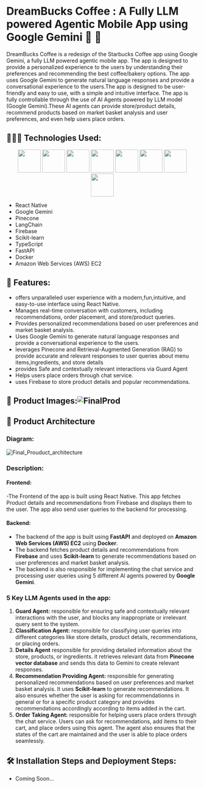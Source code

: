 # DreamBucks Coffee : A Fully LLM powered Agentic Mobile App using Google Gemini 🍪 🤖 

DreamBucks Coffee is a redesign of the Starbucks Coffee app using Google Gemini, a fully LLM powered agentic mobile app. The app is designed to provide a personalized experience to the users by understanding their preferences and recommending the best coffee/bakery options. The app uses Google Gemini to generate natural language responses and provide a conversational experience to the users.The app is designed to be user-friendly and easy to use, with a simple and intuitive interface. The app is fully controllable through the use of AI Agents powered by LLM model (Google Gemini).These AI agents can provide store/product details, recommend products based on market basket analysis and user preferences, and even help users place orders.
 
 ## 👨🏻‍💻 Technologies Used:
 <p align="center">

 <img src="https://cdn.jsdelivr.net/gh/devicons/devicon@latest/icons/react/react-original-wordmark.svg" height=60 width=60 />
 <img src="https://cdn.jsdelivr.net/gh/devicons/devicon@latest/icons/firebase/firebase-original-wordmark.svg"  height=60 width=60 />
 <img src="https://static.cdnlogo.com/logos/g/69/google-gemini.svg" height=60 width=60 />

 <img src="https://cdn.jsdelivr.net/gh/devicons/devicon@latest/icons/scikitlearn/scikitlearn-original.svg"  height=60 width=60 />
<img src="https://cdn.jsdelivr.net/gh/devicons/devicon@latest/icons/docker/docker-plain-wordmark.svg"  height=60 width=60 />
 <img src="https://cdn.jsdelivr.net/gh/devicons/devicon@latest/icons/amazonwebservices/amazonwebservices-original-wordmark.svg"  height=60 width=60 />
 <img src="https://cdn.jsdelivr.net/gh/devicons/devicon@latest/icons/fastapi/fastapi-plain-wordmark.svg"  height=60 width=60 />
<img src="https://cdn.jsdelivr.net/gh/devicons/devicon@latest/icons/typescript/typescript-original.svg" height=60 width=60 />
</p>


- React Native
- Google Gemini
- Pinecone
- LangChain
- Firebase
- Scikit-learn
- TypeScript
- FastAPI
- Docker
- Amazon Web Services (AWS) EC2

          
 ## 🧐 Features:
 * offers unparalleled user experience with a modern,fun,intuitive, and easy-to-use interface using React Native.
 * Manages real-time conversation with customers, including recommendations, order placement, and store/product queries.
 * Provides personalized recommendations based on user preferences and market basket analysis. 
 * Uses Google Gemini to generate natural language responses and provide a conversational experience to the users.
 * leverages Pinecone and Retrieval-Augmented Generation (RAG) to provide accurate and relevant responses to user queries about menu items,ingredients, and store details
 * provides Safe and contextually relevant interactions via Guard Agent
 * Helps users place orders through chat service.
 * uses Firebase to store product details and popular recommendations.
 

 ## 🤩 Product Images:![FinalProd](https://github.com/user-attachments/assets/57fa6329-3892-4365-9706-2e3a07e0ab8c)


 
## 🚀 Product Architecture
### Diagram: 
![Final_Prouduct_architecture](https://github.com/user-attachments/assets/12c8484b-296c-4dca-9426-b45b2fbb7c58)



### Description:
#### Frontend:
-The Frontend of the app is built using React Native. This app fetches Product details and recommendations from Firebase and displays them to the user. The app also send user queries to the backend for processing.

#### Backend:
- The backend of the app is built using **FastAPI** and deployed on **Amazon Web Services (AWS) EC2** using **Docker**.
- The backend fetches product details and recommendations from **Firebase** and uses **Scikit-learn** to generate recommendations based on user preferences and market basket analysis.
- The backend is also responsible for implementing the chat service and processing user queries using 5 different AI agents powered by **Google Gemini**.

### 5 Key LLM Agents used in the app:
1. **Guard Agent:** responsible for ensuring safe and contextually relevant interactions with the user, and blocks any inappropriate or irrelevant query sent to the system.
2. **Classification Agent:** responsible for classifying user queries into different categories like store details, product details, recommendations, or placing orders.
3. **Details Agent** responsible for providing detailed information about the store, products, or ingredients. it retrieves relevant data from **Pinecone vector database** and sends this data to Gemini to create relevant responses.
4. **Recommendation Providing Agent:** responsible for generating personalized recommendations based on user preferences and market basket analysis. It uses **Scikit-learn** to generate recommendations. It also ensures whether the user is asking for recommendationns in general or for a specific product category and provides recommendations accordingly according to items added in the cart.
5. **Order Taking Agent:** responsible for helping users place orders through the chat service. Users can ask for recommendations, add items to their cart, and place orders using this agent. The agent also ensures that the states of the cart are maintained and the user is able to place orders seamlessly.


## 🛠️ Installation Steps and Deployment Steps:
- Coming Soon...








